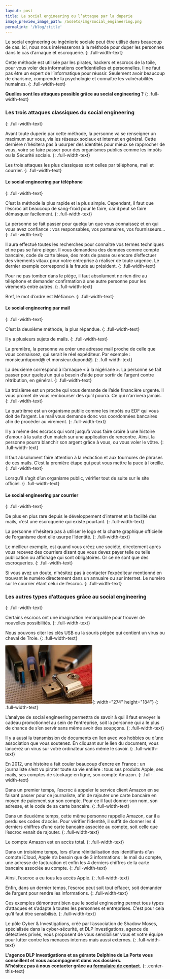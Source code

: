 ```yaml
---
layout: post
title: Le social engineering ou l’attaque par la duperie
image_preview_image_path: /assets/img/Social_engineering.png
permalink: '/blog/:title'
---
```


Le social engineering ou ing&eacute;nierie sociale peut &ecirc;tre utilis&eacute; dans beaucoup de cas. Ici, nous nous int&eacute;resserons &agrave; la m&eacute;thode pour duper les personnes dans le cas d’arnaque et escroquerie.
{: .full-width-text}

Cette m&eacute;thode est utilis&eacute;e par les pirates, hackers et escrocs de la toile, pour vous voler des informations confidentielles et personnelles. Il ne faut pas &ecirc;tre un expert de l’informatique pour r&eacute;ussir. Seulement avoir beaucoup de charisme, comprendre la psychologie et conna&icirc;tre les vuln&eacute;rabilit&eacute;s humaines.
{: .full-width-text}

**Quelles sont les attaques possible gr&acirc;ce au social engineering ?**
{: .full-width-text}

### Les trois attaques classiques du social engineering
{: .full-width-text}

Avant toute duperie par cette m&eacute;thode, la personne va se renseigner un maximum sur vous, via les r&eacute;seaux sociaux et internet en g&eacute;n&eacute;ral. Cette derni&egrave;re n’h&eacute;sitera pas &agrave; usurper des identit&eacute;s pour mieux se rapprocher de vous, voire se faire passer pour des organismes publics comme les imp&ocirc;ts ou la S&eacute;curit&eacute; sociale.
{: .full-width-text}

Les trois attaques les plus classiques sont celles par t&eacute;l&eacute;phone, mail et courrier.
{: .full-width-text}

#### Le social engineering par t&eacute;l&eacute;phone
{: .full-width-text}

C’est la m&eacute;thode la plus rapide et la plus simple. Cependant, il faut que l’escroc ait beaucoup de sang-froid pour le faire, car il peut se faire d&eacute;masquer facilement.
{: .full-width-text}

La personne se fait passer pour quelqu’un que vous connaissez et en qui vous avez confiance : vos responsables, vos partenaires, vos fournisseurs…
{: .full-width-text}

Il aura effectu&eacute; toutes les recherches pour conna&icirc;tre vos termes techniques et ne pas se faire pi&eacute;ger. Il vous demandera des donn&eacute;es comme compte bancaire, code de carte bleue, des mots de passe ou encore d’effectuer des virements vitaux pour votre entreprise &agrave; r&eacute;aliser de toute urgence. Le dernier exemple correspond &agrave; la fraude au pr&eacute;sident.
{: .full-width-text}

Pour ne pas tomber dans le pi&egrave;ge, il faut absolument ne rien dire au t&eacute;l&eacute;phone et demander confirmation &agrave; une autre personne pour les virements entre autres.
{: .full-width-text}

Bref, le mot d’ordre est M&eacute;fiance.
{: .full-width-text}

#### Le social engineering par mail
{: .full-width-text}

C’est la deuxi&egrave;me m&eacute;thode, la plus r&eacute;pandue.
{: .full-width-text}

Il y a plusieurs sujets de mails.
{: .full-width-text}

La premi&egrave;re, la personne va cr&eacute;er une adresse mail proche de celle que vous connaissez, qui serait le r&eacute;el exp&eacute;diteur. Par exemple : monsieurdupond@ et monsieur.dupond@.
{: .full-width-text}

La deuxi&egrave;me correspond &agrave; l’arnaque &laquo; &agrave; la nig&eacute;riane &raquo;. La personne se fait passer pour quelqu’un qui a besoin d’aide pour sortir de l’argent contre r&eacute;tribution, en g&eacute;n&eacute;ral.
{: .full-width-text}

La troisi&egrave;me est un proche qui vous demande de l’aide financi&egrave;re urgente. Il vous promet de vous rembourser d&egrave;s qu’il pourra. Ce qui n’arrivera jamais.
{: .full-width-text}

La quatri&egrave;me est un organisme public comme les imp&ocirc;ts ou EDF qui vous doit de l’argent. Le mail vous demande donc vos coordonn&eacute;es bancaires afin de proc&eacute;der au virement.
{: .full-width-text}

Il y a m&ecirc;me des escrocs qui vont jusqu’&agrave; vous faire croire &agrave; une histoire d’amour &agrave; la suite d’un match sur une application de rencontre. Ainsi, la personne pourra blanchir son argent gr&acirc;ce &agrave; vous, ou vous voler le v&ocirc;tre.
{: .full-width-text}

Il faut absolument faire attention &agrave; la r&eacute;daction et aux tournures de phrases de ces mails. C’est la premi&egrave;re &eacute;tape qui peut vous mettre la puce &agrave; l’oreille.
{: .full-width-text}

Lorsqu’il s’agit d’un organisme public, v&eacute;rifier tout de suite sur le site officiel.
{: .full-width-text}

#### Le social engineering par courrier
{: .full-width-text}

De plus en plus rare depuis le d&eacute;veloppement d’internet et la facilit&eacute; des mails, c’est une escroquerie qui existe pourtant.
{: .full-width-text}

La personne n’h&eacute;sitera pas &agrave; utiliser le logo et la charte graphique officielle de l’organisme dont elle usurpe l’identit&eacute;.
{: .full-width-text}

Le meilleur exemple, est quand vous cr&eacute;ez une soci&eacute;t&eacute;, directement apr&egrave;s vous recevez des courriers disant que vous devez payer telle ou telle publication ou affichage qui sont obligatoires. Or ce ne sont que des escroqueries.
{: .full-width-text}

Si vous avez un doute, n’h&eacute;sitez pas &agrave; contacter l’exp&eacute;diteur mentionn&eacute; en trouvant le num&eacute;ro directement dans un annuaire ou sur internet. Le num&eacute;ro sur le courrier &eacute;tant celui de l’escroc.
{: .full-width-text}

### Les autres types d’attaques gr&acirc;ce au social engineering
{: .full-width-text}

Certains escrocs ont une imagination remarquable pour trouver de nouvelles possibilit&eacute;s.
{: .full-width-text}

Nous pouvons citer les cl&eacute;s USB ou la souris pi&eacute;g&eacute;e qui contient un virus ou cheval de Troie.
{: .full-width-text}

![](/uploads/clé-usb.jpg){: width="274" height="184"}
{: .full-width-text}

L’analyse de social engineering permettra de savoir &agrave; qui il faut envoyer le cadeau promotionnel au sein de l’entreprise, soit la personne qui a le plus de chance de s’en servir sans m&ecirc;me avoir des soup&ccedil;ons.
{: .full-width-text}

Il y a aussi la transmission de documents en lien avec vos hobbies ou d’une association que vous soutenez. En cliquant sur le lien du document, vous lancerez un virus sur votre ordinateur sans m&ecirc;me le savoir.
{: .full-width-text}

En 2012, une histoire a fait couler beaucoup d’encre en France : un journaliste s’est vu pirater toute sa vie enti&egrave;re : tous ses produits Apple, ses mails, ses comptes de stockage en ligne, son compte Amazon.
{: .full-width-text}

Dans un premier temps, l’escroc &agrave; appeler le service client Amazon en se faisant passer pour ce journaliste, afin de rajouter une carte bancaire en moyen de paiement sur son compte. Pour ce il faut donner son nom, son adresse, et le code de sa carte bancaire.
{: .full-width-text}

Dans un deuxi&egrave;me temps, cette m&ecirc;me personne rappelle Amazon, car il a perdu ses codes d’acc&egrave;s. Pour v&eacute;rifier l’identit&eacute;, il suffit de donner les 4 derniers chiffres d’une carte bancaire associ&eacute;e au compte, soit celle que l’escroc venait de rajouter.
{: .full-width-text}

Le compte Amazon est en acc&egrave;s total.
{: .full-width-text}

Dans un troisi&egrave;me temps, lors d’une r&eacute;initialisation des identifiants d’un compte iCloud, Apple n’a besoin que de 3 informations : le mail du compte, une adresse de facturation et enfin les 4 derniers chiffres de la carte bancaire associ&eacute;e au compte.
{: .full-width-text}

Ainsi, l’escroc a eu tous les acc&egrave;s Apple.
{: .full-width-text}

Enfin, dans un dernier temps, l’escroc peut soit tout effacer, soit demander de l’argent pour rendre les informations.
{: .full-width-text}

Ces exemples d&eacute;montrent bien que le social engineering permet tous types d’attaques et s’adapte &agrave; toutes les personnes et entreprises. C’est pour cela qu’il faut &ecirc;tre sensibilis&eacute;.
{: .full-width-text}

Le p&ocirc;le Cyber & Investigations, cr&eacute;&eacute; par l’association de Shadow Moses, sp&eacute;cialis&eacute;e dans la cyber-s&eacute;curit&eacute;, et DLP Investigations, agence de d&eacute;tectives priv&eacute;s, vous proposent de vous sensibiliser vous et votre &eacute;quipe pour lutter contre les menaces internes mais aussi externes.
{: .full-width-text}

**L'agence DLP Investigations et sa g&eacute;rante Delphine de La Porte vous conseillent et vous accompagnent dans vos dossiers.<br>N'h&eacute;sitez pas &agrave; nous contacter gr&acirc;ce au [formulaire de contact](https://dlp-investigations.fr/#contact).**
{: .center-this-text}